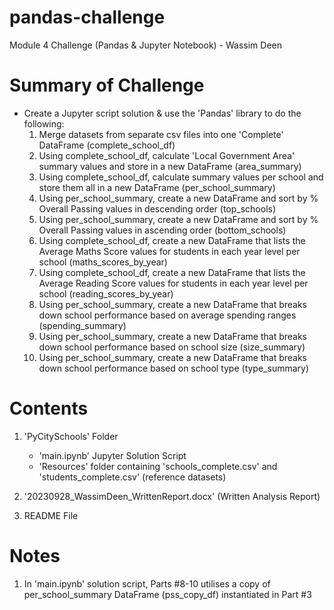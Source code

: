 # pandas-challenge
Module 4 Challenge (Pandas &amp; Jupyter Notebook) - Wassim Deen

# Summary of Challenge
- Create a Jupyter script solution & use the 'Pandas' library to do the following:
    1. Merge datasets from separate csv files into one 'Complete' DataFrame (complete_school_df)
    2. Using complete_school_df, calculate 'Local Government Area' summary values and store in a new DataFrame (area_summary)
    3. Using complete_school_df, calculate summary values per school and store them all in a new DataFrame (per_school_summary)
    4. Using per_school_summary, create a new DataFrame and sort by % Overall Passing values in descending order (top_schools)
    5. Using per_school_summary, create a new DataFrame and sort by % Overall Passing values in ascending order (bottom_schools)
    6. Using complete_school_df, create a new DataFrame that lists the Average Maths Score values for students in each year level per school (maths_scores_by_year)
    7. Using complete_school_df, create a new DataFrame that lists the Average Reading Score values for students in each year level per school (reading_scores_by_year)
    8. Using per_school_summary, create a new DataFrame that breaks down school performance based on average spending ranges (spending_summary)
    9. Using per_school_summary, create a new DataFrame that breaks down school performance based on school size (size_summary)
    10. Using per_school_summary, create a new DataFrame that breaks down school performance based on school type (type_summary)

# Contents
1. 'PyCitySchools' Folder
    - 'main.ipynb' Jupyter Solution Script
    - 'Resources' folder containing 'schools_complete.csv' and 'students_complete.csv'  (reference datasets)

2. '20230928_WassimDeen_WrittenReport.docx' (Written Analysis Report)

3. README File

# Notes
1. In 'main.ipynb' solution script, Parts #8-10 utilises a copy of per_school_summary DataFrame (pss_copy_df) instantiated in Part #3
